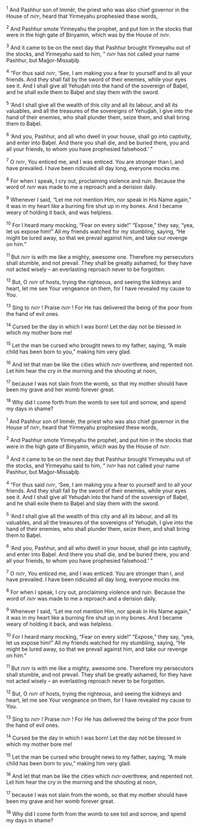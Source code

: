 <sup>1</sup> And Pashhur son of Immĕr, the priest who was also chief governor in the House of יהוה, heard that Yirmeyahu prophesied these words,

<sup>2</sup> And Pashhur smote Yirmeyahu the prophet, and put him in the stocks that were in the high gate of Binyamin, which was by the House of יהוה.

<sup>3</sup> And it came to be on the next day that Pashhur brought Yirmeyahu out of the stocks, and Yirmeyahu said to him, “ יהוה has not called your name Pashhur, but Maḡor-Missaḇiḇ.

<sup>4</sup> “For thus said יהוה, ‘See, I am making you a fear to yourself and to all your friends. And they shall fall by the sword of their enemies, while your eyes see it. And I shall give all Yehuḏah into the hand of the sovereign of Baḇel, and he shall exile them to Baḇel and slay them with the sword.

<sup>5</sup> ‘And I shall give all the wealth of this city and all its labour, and all its valuables, and all the treasures of the sovereigns of Yehuḏah, I give into the hand of their enemies, who shall plunder them, seize them, and shall bring them to Baḇel.

<sup>6</sup> ‘And you, Pashhur, and all who dwell in your house, shall go into captivity, and enter into Baḇel. And there you shall die, and be buried there, you and all your friends, to whom you have prophesied falsehood.’ ”

<sup>7</sup> O יהוה, You enticed me, and I was enticed. You are stronger than I, and have prevailed. I have been ridiculed all day long, everyone mocks me.

<sup>8</sup> For when I speak, I cry out, proclaiming violence and ruin. Because the word of יהוה was made to me a reproach and a derision daily.

<sup>9</sup> Whenever I said, “Let me not mention Him, nor speak in His Name again,” it was in my heart like a burning fire shut up in my bones. And I became weary of holding it back, and was helpless.

<sup>10</sup> For I heard many mocking, “Fear on every side!” “Expose,” they say, “yea, let us expose him!” All my friends watched for my stumbling, saying, “He might be lured away, so that we prevail against him, and take our revenge on him.”

<sup>11</sup> But יהוה is with me like a mighty, awesome one. Therefore my persecutors shall stumble, and not prevail. They shall be greatly ashamed, for they have not acted wisely – an everlasting reproach never to be forgotten.

<sup>12</sup> But, O יהוה of hosts, trying the righteous, and seeing the kidneys and heart, let me see Your vengeance on them, for I have revealed my cause to You.

<sup>13</sup> Sing to יהוה ! Praise יהוה ! For He has delivered the being of the poor from the hand of evil ones.

<sup>14</sup> Cursed be the day in which I was born! Let the day not be blessed in which my mother bore me!

<sup>15</sup> Let the man be cursed who brought news to my father, saying, “A male child has been born to you,” making him very glad.

<sup>16</sup> And let that man be like the cities which יהוה overthrew, and repented not. Let him hear the cry in the morning and the shouting at noon,

<sup>17</sup> because I was not slain from the womb, so that my mother should have been my grave and her womb forever great.

<sup>18</sup> Why did I come forth from the womb to see toil and sorrow, and spend my days in shame?

<sup>1</sup> And Pashhur son of Immĕr, the priest who was also chief governor in the House of יהוה, heard that Yirmeyahu prophesied these words,

<sup>2</sup> And Pashhur smote Yirmeyahu the prophet, and put him in the stocks that were in the high gate of Binyamin, which was by the House of יהוה.

<sup>3</sup> And it came to be on the next day that Pashhur brought Yirmeyahu out of the stocks, and Yirmeyahu said to him, “ יהוה has not called your name Pashhur, but Maḡor-Missaḇiḇ.

<sup>4</sup> “For thus said יהוה, ‘See, I am making you a fear to yourself and to all your friends. And they shall fall by the sword of their enemies, while your eyes see it. And I shall give all Yehuḏah into the hand of the sovereign of Baḇel, and he shall exile them to Baḇel and slay them with the sword.

<sup>5</sup> ‘And I shall give all the wealth of this city and all its labour, and all its valuables, and all the treasures of the sovereigns of Yehuḏah, I give into the hand of their enemies, who shall plunder them, seize them, and shall bring them to Baḇel.

<sup>6</sup> ‘And you, Pashhur, and all who dwell in your house, shall go into captivity, and enter into Baḇel. And there you shall die, and be buried there, you and all your friends, to whom you have prophesied falsehood.’ ”

<sup>7</sup> O יהוה, You enticed me, and I was enticed. You are stronger than I, and have prevailed. I have been ridiculed all day long, everyone mocks me.

<sup>8</sup> For when I speak, I cry out, proclaiming violence and ruin. Because the word of יהוה was made to me a reproach and a derision daily.

<sup>9</sup> Whenever I said, “Let me not mention Him, nor speak in His Name again,” it was in my heart like a burning fire shut up in my bones. And I became weary of holding it back, and was helpless.

<sup>10</sup> For I heard many mocking, “Fear on every side!” “Expose,” they say, “yea, let us expose him!” All my friends watched for my stumbling, saying, “He might be lured away, so that we prevail against him, and take our revenge on him.”

<sup>11</sup> But יהוה is with me like a mighty, awesome one. Therefore my persecutors shall stumble, and not prevail. They shall be greatly ashamed, for they have not acted wisely – an everlasting reproach never to be forgotten.

<sup>12</sup> But, O יהוה of hosts, trying the righteous, and seeing the kidneys and heart, let me see Your vengeance on them, for I have revealed my cause to You.

<sup>13</sup> Sing to יהוה ! Praise יהוה ! For He has delivered the being of the poor from the hand of evil ones.

<sup>14</sup> Cursed be the day in which I was born! Let the day not be blessed in which my mother bore me!

<sup>15</sup> Let the man be cursed who brought news to my father, saying, “A male child has been born to you,” making him very glad.

<sup>16</sup> And let that man be like the cities which יהוה overthrew, and repented not. Let him hear the cry in the morning and the shouting at noon,

<sup>17</sup> because I was not slain from the womb, so that my mother should have been my grave and her womb forever great.

<sup>18</sup> Why did I come forth from the womb to see toil and sorrow, and spend my days in shame?

